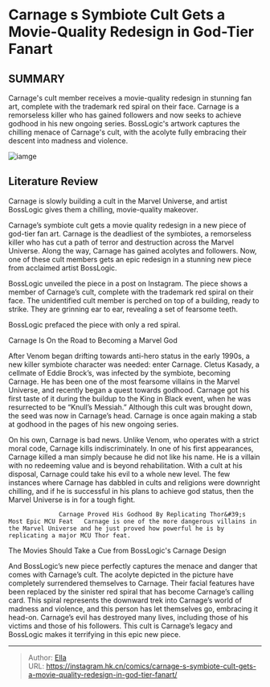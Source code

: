 # Carnage s Symbiote Cult Gets a Movie-Quality Redesign in God-Tier Fanart


## SUMMARY 



  Carnage&#39;s cult member receives a movie-quality redesign in stunning fan art, complete with the trademark red spiral on their face.   Carnage is a remorseless killer who has gained followers and now seeks to achieve godhood in his new ongoing series.   BossLogic&#39;s artwork captures the chilling menace of Carnage&#39;s cult, with the acolyte fully embracing their descent into madness and violence.  

![iamge](https://static1.srcdn.com/wordpress/wp-content/uploads/2023/11/maximum-carnage-cover.jpg)

## Literature Review

Carnage is slowly building a cult in the Marvel Universe, and artist BossLogic gives them a chilling, movie-quality makeover. 




Carnage’s symbiote cult gets a movie quality redesign in a new piece of god-tier fan art. Carnage is the deadliest of the symbiotes, a remorseless killer who has cut a path of terror and destruction across the Marvel Universe. Along the way, Carnage has gained acolytes and followers. Now, one of these cult members gets an epic redesign in a stunning new piece from acclaimed artist BossLogic.




BossLogic unveiled the piece in a post on Instagram. The piece shows a member of Carnage’s cult, complete with the trademark red spiral on their face. The unidentified cult member is perched on top of a building, ready to strike. They are grinning ear to ear, revealing a set of fearsome teeth.


 

BossLogic prefaced the piece with only a red spiral.


 Carnage Is On the Road to Becoming a Marvel God 
          

After Venom began drifting towards anti-hero status in the early 1990s, a new killer symbiote character was needed: enter Carnage. Cletus Kasady, a cellmate of Eddie Brock’s, was infected by the symbiote, becoming Carnage. He has been one of the most fearsome villains in the Marvel Universe, and recently began a quest towards godhood. Carnage got his first taste of it during the buildup to the King in Black event, when he was resurrected to be “Knull’s Messiah.” Although this cult was brought down, the seed was now in Carnage’s head. Carnage is once again making a stab at godhood in the pages of his new ongoing series.




On his own, Carnage is bad news. Unlike Venom, who operates with a strict moral code, Carnage kills indiscriminately. In one of his first appearances, Carnage killed a man simply because he did not like his name. He is a villain with no redeeming value and is beyond rehabilitation. With a cult at his disposal, Carnage could take his evil to a whole new level. The few instances where Carnage has dabbled in cults and religions were downright chilling, and if he is successful in his plans to achieve god status, then the Marvel Universe is in for a tough fight.

                  Carnage Proved His Godhood By Replicating Thor&#39;s Most Epic MCU Feat   Carnage is one of the more dangerous villains in the Marvel Universe and he just proved how powerful he is by replicating a major MCU Thor feat.   



 The Movies Should Take a Cue from BossLogic&#39;s Carnage Design 
          




And BossLogic’s new piece perfectly captures the menace and danger that comes with Carnage’s cult. The acolyte depicted in the picture have completely surrendered themselves to Carnage. Their facial features have been replaced by the sinister red spiral that has become Carnage’s calling card. This spiral represents the downward trek into Carnage’s world of madness and violence, and this person has let themselves go, embracing it head-on. Carnage’s evil has destroyed many lives, including those of his victims and those of his followers. This cult is Carnage’s legacy and BossLogic makes it terrifying in this epic new piece.



---

> Author: [Ella](https://instagram.hk.cn/)  
> URL: https://instagram.hk.cn/comics/carnage-s-symbiote-cult-gets-a-movie-quality-redesign-in-god-tier-fanart/  

